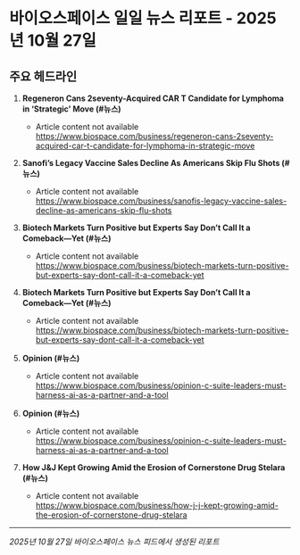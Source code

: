 # 바이오스페이스 일일 뉴스 리포트 - 2025년 10월 27일


## 주요 헤드라인

1. **Regeneron Cans 2seventy-Acquired CAR T Candidate for Lymphoma in ‘Strategic’ Move (#뉴스)**
   - Article content not available
   <https://www.biospace.com/business/regeneron-cans-2seventy-acquired-car-t-candidate-for-lymphoma-in-strategic-move>

2. **Sanofi’s Legacy Vaccine Sales Decline As Americans Skip Flu Shots (#뉴스)**
   - Article content not available
   <https://www.biospace.com/business/sanofis-legacy-vaccine-sales-decline-as-americans-skip-flu-shots>

3. **Biotech Markets Turn Positive but Experts Say Don’t Call It a Comeback—Yet (#뉴스)**
   - Article content not available
   <https://www.biospace.com/business/biotech-markets-turn-positive-but-experts-say-dont-call-it-a-comeback-yet>

4. **Biotech Markets Turn Positive but Experts Say Don’t Call It a Comeback—Yet (#뉴스)**
   - Article content not available
   <https://www.biospace.com/business/biotech-markets-turn-positive-but-experts-say-dont-call-it-a-comeback-yet>

5. **Opinion (#뉴스)**
   - Article content not available
   <https://www.biospace.com/business/opinion-c-suite-leaders-must-harness-ai-as-a-partner-and-a-tool>

6. **Opinion (#뉴스)**
   - Article content not available
   <https://www.biospace.com/business/opinion-c-suite-leaders-must-harness-ai-as-a-partner-and-a-tool>

7. **How J&J Kept Growing Amid the Erosion of Cornerstone Drug Stelara (#뉴스)**
   - Article content not available
   <https://www.biospace.com/business/how-j-j-kept-growing-amid-the-erosion-of-cornerstone-drug-stelara>


---
*2025년 10월 27일 바이오스페이스 뉴스 피드에서 생성된 리포트*